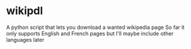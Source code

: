# wikipdl
A python script that lets you download a wanted wikipedia page
So far it only supports English and French pages but I'll maybe include other languages later
